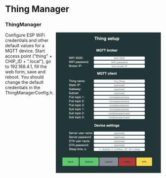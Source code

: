 # Thing Manager
### ThingManager

<img align="right" src="./screenshots/ThingManager.png" width="340"/>


Configure ESP WiFi credentials and other default values for a MQTT device. 
Start access point ("thing" + CHIP_ID + ".local"), go to 192.168.4.1, fill the web form, save and reboot. 
You should change the default credentials in the ThingManagerConfig.h.
